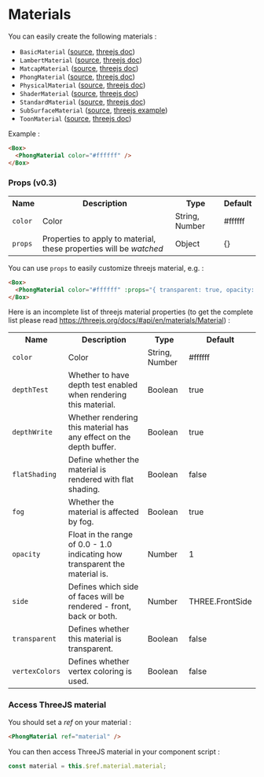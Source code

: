 # Materials

You can easily create the following materials :

- `BasicMaterial` ([source](https://github.com/troisjs/trois/blob/master/src/materials/Material.ts), [threejs doc](https://threejs.org/docs/index.html#api/en/materials/MeshBasicMaterial))
- `LambertMaterial` ([source](https://github.com/troisjs/trois/blob/master/src/materials/Material.ts), [threejs doc](https://threejs.org/docs/index.html#api/en/materials/MeshLambertMaterial))
- `MatcapMaterial` ([source](https://github.com/troisjs/trois/blob/master/src/materials/MatcapMaterial.ts), [threejs doc](https://threejs.org/docs/index.html#api/en/materials/MeshMatcapMaterial))
- `PhongMaterial` ([source](https://github.com/troisjs/trois/blob/master/src/materials/Material.ts), [threejs doc](https://threejs.org/docs/index.html#api/en/materials/MeshPhongMaterial))
- `PhysicalMaterial` ([source](https://github.com/troisjs/trois/blob/master/src/materials/Material.ts), [threejs doc](https://threejs.org/docs/index.html#api/en/materials/MeshPhysicalMaterial))
- `ShaderMaterial` ([source](https://github.com/troisjs/trois/blob/master/src/materials/ShaderMaterial.ts), [threejs doc](https://threejs.org/docs/index.html#api/en/materials/ShaderMaterial))
- `StandardMaterial` ([source](https://github.com/troisjs/trois/blob/master/src/materials/Material.ts), [threejs doc](https://threejs.org/docs/index.html#api/en/materials/MeshStandardMaterial))
- `SubSurfaceMaterial` ([source](https://github.com/troisjs/trois/blob/master/src/materials/SubSurfaceMaterial.ts), [threejs example](https://github.com/mrdoob/three.js/blob/master/examples/webgl_materials_subsurface_scattering.html))
- `ToonMaterial` ([source](https://github.com/troisjs/trois/blob/master/src/materials/Material.ts), [threejs doc](https://threejs.org/docs/index.html#api/en/materials/MeshToonMaterial))

Example :

```html
<Box>
  <PhongMaterial color="#ffffff" />
</Box>
```

### Props (v0.3)

<table>
<tbody>
  <tr>
    <th>Name</th>
    <th>Description</th>
    <th>Type</th>
    <th>Default</th>
  </tr>
  <tr><td><code>color</code></td><td>Color</td><td>String, Number</td><td>#ffffff</td></tr>
  <tr><td><code>props</code></td><td>Properties to apply to material, these properties will be <em>watched</em></td><td>Object</td><td>{}</td></tr>
</tbody>
</table>

You can use `props` to easily customize threejs material, e.g. :

```html
<Box>
  <PhongMaterial color="#ffffff" :props="{ transparent: true, opacity: 0.5 }" />
</Box>
```

Here is an incomplete list of threejs material properties (to get the complete list please read https://threejs.org/docs/#api/en/materials/Material) :

<table>
<tbody>
  <tr>
    <th>Name</th>
    <th>Description</th>
    <th>Type</th>
    <th>Default</th>
  </tr>
  <tr><td><code>color</code></td><td>Color</td><td>String, Number</td><td>#ffffff</td></tr>
  <tr><td><code>depthTest</code></td><td>Whether to have depth test enabled when rendering this material.</td><td>Boolean</td><td>true</td></tr>
  <tr><td><code>depthWrite</code></td><td>Whether rendering this material has any effect on the depth buffer.</td><td>Boolean</td><td>true</td></tr>
  <tr><td><code>flatShading</code></td><td>Define whether the material is rendered with flat shading.</td><td>Boolean</td><td>false</td></tr>
  <tr><td><code>fog</code></td><td>Whether the material is affected by fog.</td><td>Boolean</td><td>true</td></tr>
  <tr><td><code>opacity</code></td><td>Float in the range of 0.0 - 1.0 indicating how transparent the material is.</td><td>Number</td><td>1</td></tr>
  <tr><td><code>side</code></td><td>Defines which side of faces will be rendered - front, back or both.</td><td>Number</td><td>THREE.FrontSide</td></tr>
  <tr><td><code>transparent</code></td><td>Defines whether this material is transparent.</td><td>Boolean</td><td>false</td></tr>
  <tr><td><code>vertexColors</code></td><td>Defines whether vertex coloring is used.</td><td>Boolean</td><td>false</td></tr>
</tbody>
</table>

### Access ThreeJS material

You should set a *ref* on your material :

```html
<PhongMaterial ref="material" />
```

You can then access ThreeJS material in your component script :

```js
const material = this.$ref.material.material;
```
